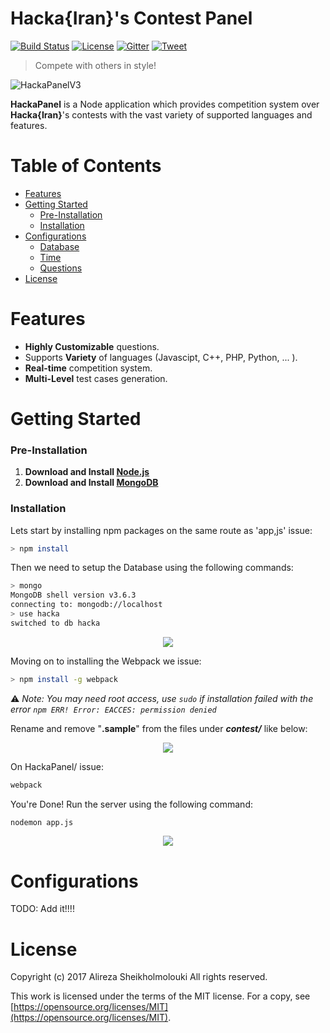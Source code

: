 # Hacka{Iran}'s Contest Panel

[![Build Status](https://img.shields.io/travis-ci/HackaIran/HackaPanel.svg?style=flat-square)](https://travis-ci.org/HackaIran/HackaPanel)
[![License](https://img.shields.io/badge/license-MIT-ED4A08.svg?style=flat-square)](https://github.com/HackaIran/HackaPanel/blob/master/LICENSE)
[![Gitter](https://img.shields.io/badge/gitter-join--chat-23CD7A.svg?style=flat-square)](https://gitter.im/HackaCommunityIran/Lobby)
[![Tweet](https://img.shields.io/badge/twiter-share-76abec.svg?style=flat-square)](https://ctt.ac/KIO2d)

>Compete with others in style!

![HackaPanelV3](https://user-images.githubusercontent.com/2771377/32375684-c67e4208-c0b7-11e7-8a97-e35fe3b0b072.jpg)

**HackaPanel** is a Node application which provides competition system over **Hacka{Iran}**'s contests with the vast variety of supported languages and features. 


# Table of Contents

* [Features](#features)
* [Getting Started](#getting-started)
	* [Pre-Installation](#pre-installation)
	* [Installation](#installation)
* [Configurations](#configurations)
  * [Database](#database-config)
  * [Time](#time-config)
  * [Questions](#questions-config)
* [License](#license)

# Features

 - **Highly Customizable** questions.
 - Supports **Variety** of languages (Javascipt, C++, PHP, Python, ... ).
 -  **Real-time** competition system.
 - **Multi-Level** test cases generation.

# Getting Started

### Pre-Installation

 1. **Download and Install [Node.js](https://nodejs.org/en/download/)**
 2. **Download and Install [MongoDB](https://www.mongodb.com/download-center?_ga=2.56287778.820520607.1533623016-152191401.1531196918#production)**

### Installation

Lets start by installing npm packages on the same route as 'app,js' issue:

```bash
> npm install
```

Then we need to setup the Database using the following commands:

```bash
> mongo
MongoDB shell version v3.6.3
connecting to: mongodb://localhost
> use hacka
switched to db hacka
```
<p align="center"><img src="https://imgur.com/KDfimgB.gif"/></p>

Moving on to installing the Webpack we issue:

```bash
> npm install -g webpack 
```
⚠️ *Note: You may need root access, use `sudo` if installation failed with the error `npm ERR! Error: EACCES: permission denied`*

Rename and remove "**.sample**" from the files under **_contest/_** like below:

<p align="center"><img src="https://imgur.com/ztLgTOd.gif"/></p>

On HackaPanel/ issue:

```bash
webpack
```

You're Done! Run the server using the following command:
```bash
nodemon app.js
```
<p align="center"><img src="https:///imgur.com/OAVw7Nj.gif"/></p>

# Configurations

TODO: Add it!!!!

# License

Copyright (c) 2017 Alireza Sheikholmolouki All rights reserved.

This work is licensed under the terms of the MIT license. For a copy, see  [https://opensource.org/licenses/MIT](https://opensource.org/licenses/MIT).
